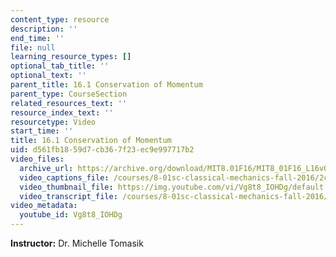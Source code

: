 ```yaml
---
content_type: resource
description: ''
end_time: ''
file: null
learning_resource_types: []
optional_tab_title: ''
optional_text: ''
parent_title: 16.1 Conservation of Momentum
parent_type: CourseSection
related_resources_text: ''
resource_index_text: ''
resourcetype: Video
start_time: ''
title: 16.1 Conservation of Momentum
uid: d561fb18-59d7-cb36-7f23-ec9e997717b2
video_files:
  archive_url: https://archive.org/download/MIT8.01F16/MIT8_01F16_L16v01_360p.mp4
  video_captions_file: /courses/8-01sc-classical-mechanics-fall-2016/2c02c263b7c35fb59a43f4fd1efda924_Vg8t8_IOHDg.vtt
  video_thumbnail_file: https://img.youtube.com/vi/Vg8t8_IOHDg/default.jpg
  video_transcript_file: /courses/8-01sc-classical-mechanics-fall-2016/c7462af7761b1bf1ea6441fc151da0cc_Vg8t8_IOHDg.pdf
video_metadata:
  youtube_id: Vg8t8_IOHDg
---
```


**Instructor:** Dr. Michelle Tomasik